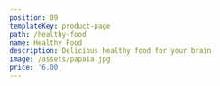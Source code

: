 ```yaml
---
position: 09
templateKey: product-page
path: /healthy-food
name: Healthy Food
description: Delicious healthy food for your brain
image: /assets/papaia.jpg
price: '6.00'
---
```


